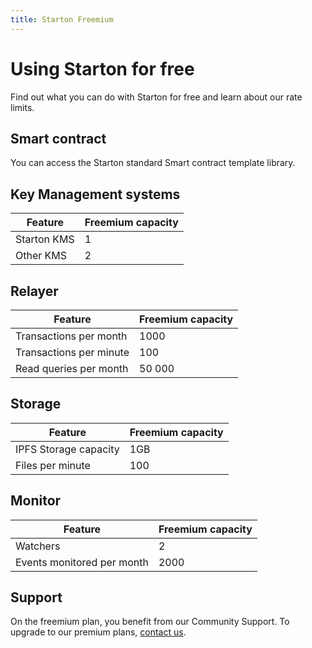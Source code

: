 ```yaml
---
title: Starton Freemium
---
```


# Using Starton for free

Find out what you can do with Starton for free and learn about our rate limits.

## Smart contract

You can access the Starton standard Smart contract template library.

## Key Management systems

| Feature     | Freemium capacity |
| ----------- | ----------------- |
| Starton KMS | 1                 |
| Other KMS   | 2                 |

## Relayer

| Feature                 | Freemium capacity |
| ----------------------- | ----------------- |
| Transactions per month  | 1000              |
| Transactions per minute | 100               |
| Read queries per month  | 50 000            |

## Storage

| Feature               | Freemium capacity |
| --------------------- | ----------------- |
| IPFS Storage capacity | 1GB               |
| Files per minute      | 100               |

## Monitor

| Feature                    | Freemium capacity |
| -------------------------- | ----------------- |
| Watchers                   | 2                 |
| Events monitored per month | 2000              |

## Support

On the freemium plan, you benefit from our Community Support.
To upgrade to our premium plans, [contact us](https://discord.starton.io).
